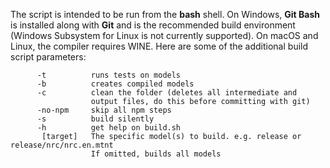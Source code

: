 The script is intended to be run from the **bash** shell. On Windows,
  **Git Bash** is installed along with **Git** and is the recommended
build environment (Windows Subsystem for Linux is not currently
supported). On macOS and Linux, the compiler requires WINE. Here are
some of the additional build script parameters:

``` none
      -t          runs tests on models
      -b          creates compiled models
      -c          clean the folder (deletes all intermediate and
                  output files, do this before committing with git)
      -no-npm     skip all npm steps
      -s          build silently
      -h          get help on build.sh
       [target]   The specific model(s) to build. e.g. release or release/nrc/nrc.en.mtnt
                  If omitted, builds all models
```
